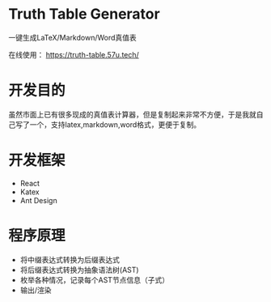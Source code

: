 # Truth Table Generator

一键生成LaTeX/Markdown/Word真值表

在线使用： https://truth-table.57u.tech/

# 开发目的
虽然市面上已有很多现成的真值表计算器，但是复制起来非常不方便，于是我就自己写了一个，支持latex,markdown,word格式，更便于复制。

# 开发框架
- React
- Katex
- Ant Design

# 程序原理
- 将中缀表达式转换为后缀表达式
- 将后缀表达式转换为抽象语法树(AST)
- 枚举各种情况，记录每个AST节点信息（子式）
- 输出/渲染
